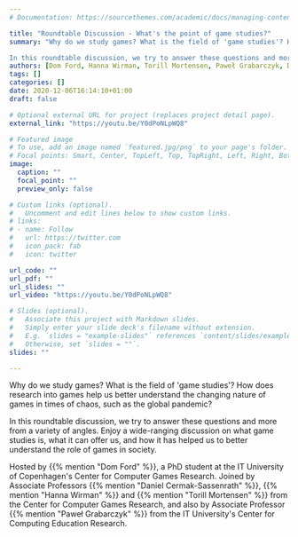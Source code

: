 ```yaml
---
# Documentation: https://sourcethemes.com/academic/docs/managing-content/

title: "Roundtable Discussion - What's the point of game studies?"
summary: "Why do we study games? What is the field of 'game studies'? How does research into games help us better understand the changing nature of games in times of chaos, such as the global pandemic?

In this roundtable discussion, we try to answer these questions and more from a variety of angles. Enjoy a wide-ranging discussion on what game studies is, what it can offer us, and how it has helped us to better understand the role of games in society."
authors: [Dom Ford, Hanna Wirman, Torill Mortensen, Paweł Grabarczyk, Daniel Cermak-Sassenrath]
tags: []
categories: []
date: 2020-12-06T16:14:10+01:00
draft: false

# Optional external URL for project (replaces project detail page).
external_link: "https://youtu.be/Y0dPoNLpWQ8"

# Featured image
# To use, add an image named `featured.jpg/png` to your page's folder.
# Focal points: Smart, Center, TopLeft, Top, TopRight, Left, Right, BottomLeft, Bottom, BottomRight.
image:
  caption: ""
  focal_point: ""
  preview_only: false

# Custom links (optional).
#   Uncomment and edit lines below to show custom links.
# links:
# - name: Follow
#   url: https://twitter.com
#   icon_pack: fab
#   icon: twitter

url_code: ""
url_pdf: ""
url_slides: ""
url_video: "https://youtu.be/Y0dPoNLpWQ8"

# Slides (optional).
#   Associate this project with Markdown slides.
#   Simply enter your slide deck's filename without extension.
#   E.g. `slides = "example-slides"` references `content/slides/example-slides.md`.
#   Otherwise, set `slides = ""`.
slides: ""

---
```


Why do we study games? What is the field of 'game studies'? How does research into games help us better understand the changing nature of games in times of chaos, such as the global pandemic?

In this roundtable discussion, we try to answer these questions and more from a variety of angles. Enjoy a wide-ranging discussion on what game studies is, what it can offer us, and how it has helped us to better understand the role of games in society.

Hosted by {{% mention "Dom Ford" %}}, a PhD student at the IT University of Copenhagen's Center for Computer Games Research. Joined by Associate Professors {{% mention "Daniel Cermak-Sassenrath" %}}, {{% mention "Hanna Wirman" %}} and {{% mention "Torill Mortensen" %}} from the Center for Computer Games Research, and also by Associate Professor {{% mention "Paweł Grabarczyk" %}} from the IT University's Center for Computing Education Research.






